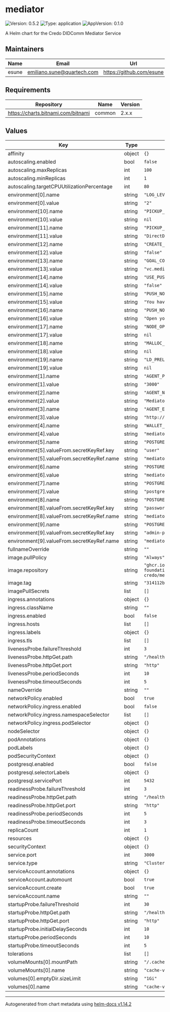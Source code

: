 # mediator

![Version: 0.5.2](https://img.shields.io/badge/Version-0.5.2-informational?style=flat-square) ![Type: application](https://img.shields.io/badge/Type-application-informational?style=flat-square) ![AppVersion: 0.1.0](https://img.shields.io/badge/AppVersion-0.1.0-informational?style=flat-square)

A Helm chart for the Credo DIDComm Mediator Service

## Maintainers

| Name | Email | Url |
| ---- | ------ | --- |
| esune | <emiliano.sune@quartech.com> | <https://github.com/esune> |

## Requirements

| Repository | Name | Version |
|------------|------|---------|
| https://charts.bitnami.com/bitnami | common | 2.x.x |

## Values

| Key | Type | Default | Description |
|-----|------|---------|-------------|
| affinity | object | `{}` |  |
| autoscaling.enabled | bool | `false` |  |
| autoscaling.maxReplicas | int | `100` |  |
| autoscaling.minReplicas | int | `1` |  |
| autoscaling.targetCPUUtilizationPercentage | int | `80` |  |
| environment[0].name | string | `"LOG_LEVEL"` |  |
| environment[0].value | string | `"2"` |  |
| environment[10].name | string | `"PICKUP_TYPE"` |  |
| environment[10].value | string | `nil` |  |
| environment[11].name | string | `"PICKUP_STRATEGY"` |  |
| environment[11].value | string | `"DirectDelivery"` |  |
| environment[12].name | string | `"CREATE_NEW_INVITATION"` |  |
| environment[12].value | string | `"false"` |  |
| environment[13].name | string | `"GOAL_CODE"` |  |
| environment[13].value | string | `"vc.mediate"` |  |
| environment[14].name | string | `"USE_PUSH_NOTIFICATIONS"` |  |
| environment[14].value | string | `"false"` |  |
| environment[15].name | string | `"PUSH_NOTIFICATION_TITLE"` |  |
| environment[15].value | string | `"You have a new message"` |  |
| environment[16].name | string | `"PUSH_NOTIFICATION_BODY"` |  |
| environment[16].value | string | `"Open your app to read it"` |  |
| environment[17].name | string | `"NODE_OPTIONS"` |  |
| environment[17].value | string | `nil` |  |
| environment[18].name | string | `"MALLOC_CONF"` |  |
| environment[18].value | string | `nil` |  |
| environment[19].name | string | `"LD_PRELOAD"` |  |
| environment[19].value | string | `nil` |  |
| environment[1].name | string | `"AGENT_PORT"` |  |
| environment[1].value | string | `"3000"` |  |
| environment[2].name | string | `"AGENT_NAME"` |  |
| environment[2].value | string | `"Mediator"` |  |
| environment[3].name | string | `"AGENT_ENDPOINTS"` |  |
| environment[3].value | string | `"http://example.com,wss://example.com"` |  |
| environment[4].name | string | `"WALLET_NAME"` |  |
| environment[4].value | string | `"mediator-wallet"` |  |
| environment[5].name | string | `"POSTGRES_USER"` |  |
| environment[5].valueFrom.secretKeyRef.key | string | `"user"` |  |
| environment[5].valueFrom.secretKeyRef.name | string | `"mediator-credo-db"` |  |
| environment[6].name | string | `"POSTGRES_HOST"` |  |
| environment[6].value | string | `"mediator-credo-db"` |  |
| environment[7].name | string | `"POSTGRES_ADMIN_USER"` |  |
| environment[7].value | string | `"postgres"` |  |
| environment[8].name | string | `"POSTGRES_PASSWORD"` |  |
| environment[8].valueFrom.secretKeyRef.key | string | `"password"` |  |
| environment[8].valueFrom.secretKeyRef.name | string | `"mediator-credo-db"` |  |
| environment[9].name | string | `"POSTGRES_ADMIN_PASSWORD"` |  |
| environment[9].valueFrom.secretKeyRef.key | string | `"admin-password"` |  |
| environment[9].valueFrom.secretKeyRef.name | string | `"mediator-credo-db"` |  |
| fullnameOverride | string | `""` |  |
| image.pullPolicy | string | `"Always"` |  |
| image.repository | string | `"ghcr.io/openwallet-foundation/didcomm-mediator-credo/mediator"` |  |
| image.tag | string | `"314112b"` |  |
| imagePullSecrets | list | `[]` |  |
| ingress.annotations | object | `{}` |  |
| ingress.className | string | `""` |  |
| ingress.enabled | bool | `false` |  |
| ingress.hosts | list | `[]` |  |
| ingress.labels | object | `{}` |  |
| ingress.tls | list | `[]` |  |
| livenessProbe.failureThreshold | int | `3` |  |
| livenessProbe.httpGet.path | string | `"/health"` |  |
| livenessProbe.httpGet.port | string | `"http"` |  |
| livenessProbe.periodSeconds | int | `10` |  |
| livenessProbe.timeoutSeconds | int | `5` |  |
| nameOverride | string | `""` |  |
| networkPolicy.enabled | bool | `true` |  |
| networkPolicy.ingress.enabled | bool | `false` |  |
| networkPolicy.ingress.namespaceSelector | list | `[]` |  |
| networkPolicy.ingress.podSelector | object | `{}` |  |
| nodeSelector | object | `{}` |  |
| podAnnotations | object | `{}` |  |
| podLabels | object | `{}` |  |
| podSecurityContext | object | `{}` |  |
| postgresql.enabled | bool | `false` |  |
| postgresql.selectorLabels | object | `{}` |  |
| postgresql.servicePort | int | `5432` |  |
| readinessProbe.failureThreshold | int | `3` |  |
| readinessProbe.httpGet.path | string | `"/health"` |  |
| readinessProbe.httpGet.port | string | `"http"` |  |
| readinessProbe.periodSeconds | int | `5` |  |
| readinessProbe.timeoutSeconds | int | `3` |  |
| replicaCount | int | `1` |  |
| resources | object | `{}` |  |
| securityContext | object | `{}` |  |
| service.port | int | `3000` |  |
| service.type | string | `"ClusterIP"` |  |
| serviceAccount.annotations | object | `{}` |  |
| serviceAccount.automount | bool | `true` |  |
| serviceAccount.create | bool | `true` |  |
| serviceAccount.name | string | `""` |  |
| startupProbe.failureThreshold | int | `30` |  |
| startupProbe.httpGet.path | string | `"/health"` |  |
| startupProbe.httpGet.port | string | `"http"` |  |
| startupProbe.initialDelaySeconds | int | `10` |  |
| startupProbe.periodSeconds | int | `10` |  |
| startupProbe.timeoutSeconds | int | `5` |  |
| tolerations | list | `[]` |  |
| volumeMounts[0].mountPath | string | `"/.cache"` |  |
| volumeMounts[0].name | string | `"cache-volume"` |  |
| volumes[0].emptyDir.sizeLimit | string | `"1Gi"` |  |
| volumes[0].name | string | `"cache-volume"` |  |

----------------------------------------------
Autogenerated from chart metadata using [helm-docs v1.14.2](https://github.com/norwoodj/helm-docs/releases/v1.14.2)
